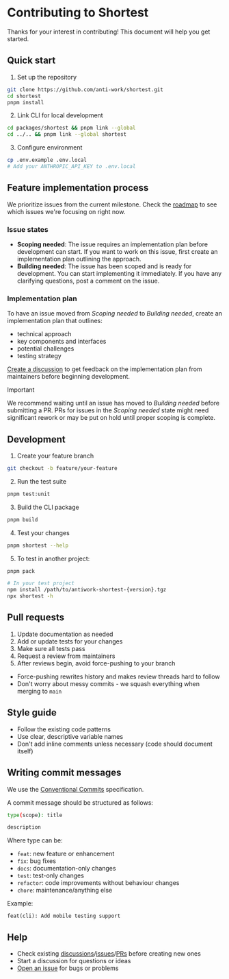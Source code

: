 # Contributing to Shortest

Thanks for your interest in contributing! This document will help you get started.

## Quick start

1. Set up the repository
```bash
git clone https://github.com/anti-work/shortest.git
cd shortest
pnpm install
```

2. Link CLI for local development
```bash
cd packages/shortest && pnpm link --global
cd ../.. && pnpm link --global shortest
```

3. Configure environment
```bash
cp .env.example .env.local
# Add your ANTHROPIC_API_KEY to .env.local
```

## Feature implementation process

We prioritize issues from the current milestone. Check the [roadmap](https://github.com/orgs/anti-work/projects/5/views/3?query=sort%3Aupdated-desc+is%3Aopen) to see which issues we're focusing on right now.

### Issue states

- **Scoping needed**: The issue requires an implementation plan before development can start. If you want to work on this issue, first create an implementation plan outlining the approach.
- **Building needed**: The issue has been scoped and is ready for development. You can start implementing it immediately. If you have any clarifying questions, post a comment on the issue.

### Implementation plan

To have an issue moved from _Scoping needed_ to _Building needed_, create an implementation plan that outlines:
  - technical approach
  - key components and interfaces
  - potential challenges
  - testing strategy

[Create a discussion](https://github.com/anti-work/shortest/discussions/new?category=general) to get feedback on the implementation plan from maintainers before beginning development.

> [!IMPORTANT]
> We recommend waiting until an issue has moved to _Building needed_ before submitting a PR. PRs for issues in the _Scoping needed_ state might need significant rework or may be put on hold until proper scoping is complete.

## Development

1. Create your feature branch
```bash
git checkout -b feature/your-feature
```

2. Run the test suite
```bash
pnpm test:unit
```

3. Build the CLI package
```bash
pnpm build
```

4. Test your changes
```bash
pnpm shortest --help
```

5. To test in another project:
```bash
pnpm pack

# In your test project
npm install /path/to/antiwork-shortest-{version}.tgz
npx shortest -h
```

## Pull requests

1. Update documentation as needed
2. Add or update tests for your changes
3. Make sure all tests pass
4. Request a review from maintainers
5. After reviews begin, avoid force-pushing to your branch
  - Force-pushing rewrites history and makes review threads hard to follow
  - Don't worry about messy commits - we squash everything when merging to `main`

## Style guide

- Follow the existing code patterns
- Use clear, descriptive variable names
- Don't add inline comments unless necessary (code should document itself)

## Writing commit messages

We use the [Conventional Commits](https://www.conventionalcommits.org/en/v1.0.0/) specification.

A commit message should be structured as follows:

```bash
type(scope): title

description
```

Where type can be:
* `feat`: new feature or enhancement
* `fix`: bug fixes
* `docs`: documentation-only changes
* `test`: test-only changes
* `refactor`: code improvements without behaviour changes
* `chore`: maintenance/anything else

Example:
```
feat(cli): Add mobile testing support
```

## Help

- Check existing [discussions](https://github.com/anti-work/shortest/discussions)/[issues](https://github.com/anti-work/shortest/issues)/[PRs](https://github.com/anti-work/shortest/pulls) before creating new ones
- Start a discussion for questions or ideas
- [Open an issue](https://github.com/anti-work/shortest/issues/new/choose) for bugs or problems
